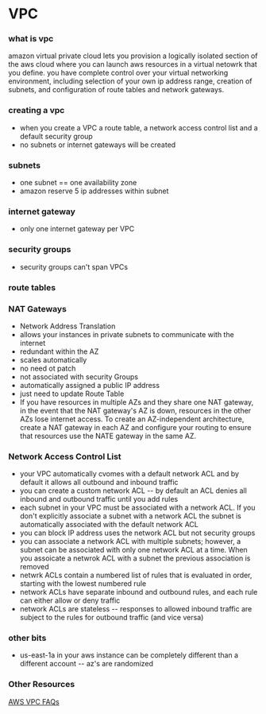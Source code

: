 # VPC

### what is vpc
amazon virtual private cloud lets you provision a logically isolated section of the aws cloud where you can launch aws resources in a virtual netowrk that you define.  you have complete control over your virtual networking environment, including selection of your own ip address range, creation of subnets, and configuration of route tables and network gateways. 

### creating a vpc
- when you create a VPC a route table, a network access control list and a default security group
- no subnets or internet gateways will be created

### subnets
- one subnet == one availability zone
- amazon reserve 5 ip addresses within subnet

### internet gateway
- only one internet gateway per VPC

### security groups
- security groups can't span VPCs

### route tables

### NAT Gateways
- Network Address Translation
- allows your instances in private subnets to communicate with the internet
- redundant within the AZ
- scales automatically
- no need ot patch
- not associated with security Groups
- automatically assigned a public IP address 
- just need to update Route Table
- If you have resources in multiple AZs and they share one NAT gateway, in the event that the NAT gateway's AZ is down, resources in the other AZs lose internet access.  To create an AZ-independent architecture, create a NAT gateway in each AZ and configure your routing to ensure that resources use the NATE gateway in the same AZ.

### Network Access Control List
- your VPC automatically cvomes with a default network ACL and by default it allows all outbound and inbound traffic
- you can create a custom network ACL -- by default an ACL denies all inbound and outbound traffic until you add rules
- each subnet in your VPC must be associated with a network ACL.  If you don't explicitly associate a subnet with a network ACL the subnet is automatically associated with the default network ACL
- you can block IP address uses the network ACL but not security groups
- you can associate a network ACL with multiple subnets; however, a subnet can be associated with only one network ACL at a time.  When you assoicate a netwrok ACL with a subnet the previous association is removed
- netwrk ACLs contain a numbered list of rules that is evaluated in order, starting with the lowest numbered rule
- network ACLs have separate inbound and outbound rules, and each rule can either allow or deny traffic
- network ACLs are stateless -- responses to allowed inbound traffic are subject to the rules for outbound traffic (and vice versa)

### other bits
- us-east-1a in your aws instance can be completely different than a different account -- az's are randomized


### Other Resources
[AWS VPC FAQs](https://docs.aws.amazon.com/vpc/latest/userguide/what-is-amazon-vpc.html)
